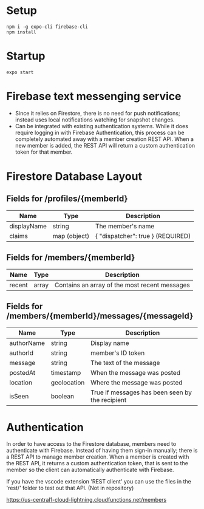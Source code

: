 <!-- Comment -->

# Setup

```
npm i -g expo-cli firebase-cli
npm install
```

# Startup

```
expo start
```

# Firebase text messenging service

- Since it relies on Firestore, there is no need for push notifications; instead uses local notifications watching for snapshot changes.
- Can be integrated with existing authentication systems. While it does require logging in with Firebase Authentication, this process can be completely automated away with a member creation REST API. When a new member is added, the REST API will return a custom authentication token for that member.

# Firestore Database Layout

## Fields for /profiles/{memberId}

| Name        | Type         | Description                       |
| ----------- | ------------ | --------------------------------- |
| displayName | string       | The member's name                 |
| claims      | map (object) | { "dispatcher": true } (REQUIRED) |

## Fields for /members/{memberId}

| Name   | Type  | Description                                   |
| ------ | ----- | --------------------------------------------- |
| recent | array | Contains an array of the most recent messages |

## Fields for /members/{memberId}/messages/{messageId}

| Name       | Type        | Description                                     |
| ---------- | ----------- | ----------------------------------------------- |
| authorName | string      | Display name                                    |
| authorId   | string      | member's ID token                               |
| message    | string      | The text of the message                         |
| postedAt   | timestamp   | When the message was posted                     |
| location   | geolocation | Where the message was posted                    |
| isSeen     | boolean     | True if messages has been seen by the recipient |

# Authentication

In order to have access to the Firestore database, members need to authenticate with Firebase. Instead of having them sign-in manually; there is a REST API to manage member creation. When a member is created with the REST API, it returns a custom authentication token, that is sent to the member so the client can automatically authenticate with Firebase.

If you have the vscode extension 'REST client' you can use the files in the 'rest/' folder to test out that API. (Not in repository)

https://us-central1-cloud-lightning.cloudfunctions.net/members
